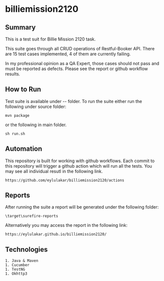 # billiemission2120

## Summary

This is a test suit for Billie Mission 2120 task. 

This suite goes through all CRUD operations of Restful-Booker API.
There are 15 test cases implemented, 4 of them are currently failing.

In my professional opinion as a QA Expert, those cases should not pass and must be reported as defects. Please see the report or github workflow results.


## How to Run

Test suite is available under -- folder. To run the suite either run the following under source folder:

	mvn package

or the following in main folder.

	sh run.sh


## Automation

This repository is built for working with github workflows. Each commit to this repository will trigger a github action which will run all the tests.
You may see all individual resutl in the following link.

	https://github.com/eylulakar/billiemission2120/actions


## Reports

After running the suite a report will be generated under the following folder:
	
	\target\surefire-reports

Alternatively you may access the report in the following link:
	
	https://eylulakar.github.io/billiemission2120/


## Technologies

	1. Java & Maven
	1. Cucumber
	1. TestNG
	1. Okhttp3
	
